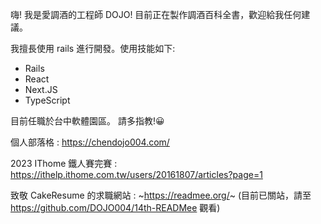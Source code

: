 嗨! 我是愛調酒的工程師 DOJO!
目前正在製作調酒百科全書，歡迎給我任何建議。

我擅長使用 rails 進行開發。使用技能如下:
- Rails
- React
- Next.JS
- TypeScript

目前任職於台中軟體園區。 請多指教!😀

個人部落格 : https://chendojo004.com/

2023 IThome 鐵人賽完賽 : https://ithelp.ithome.com.tw/users/20161807/articles?page=1

致敬 CakeResume 的求職網站 : ~https://readmee.org/~ (目前已關站，請至 https://github.com/DOJO004/14th-READMee 觀看)
